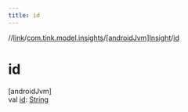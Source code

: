```yaml
---
title: id
---
```

//[link](../../../index.html)/[com.tink.model.insights](../index.html)/[[androidJvm]Insight](index.html)/[id](id.html)



# id



[androidJvm]\
val [id](id.html): [String](https://kotlinlang.org/api/latest/jvm/stdlib/kotlin/-string/index.html)




